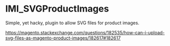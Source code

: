 IMI_SVGProductImages
====================

Simple, yet hacky, plugin to allow SVG files for product images.


https://magento.stackexchange.com/questions/182535/how-can-i-upload-svg-files-as-magento-product-images/182617#182617